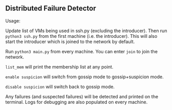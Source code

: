 ## Distributed Failure Detector

Usage:

Update list of VMs being used in ssh.py (excluding the introducer). Then run `python3 ssh.py` from the first machine (i.e. the introducer). This will also start the introducer which is joined to the network by default.

Run `python3 main.py` from every machine. You can enter `join` to join the network.

`list_mem` will print the membership list at any point.

`enable suspicion` will switch from gossip mode to gossip+suspicion mode.

`disable suspicion` will switch back to gossip mode.

Any failures (and suspected failures) will be detected and printed on the terminal. Logs for debugging are also populated on every machine.
